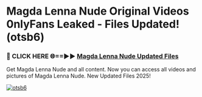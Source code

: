 # Magda Lenna Nude Original Videos 0nlyFans Leaked - Files Updated! (otsb6)

<h3>🔴 CLICK HERE 🌐==►► <a href="https://tinyurl.com/4mcuefdz" rel="nofollow">Magda Lenna Nude Updated Files</a></h3>

Get Magda Lenna Nude and all content. Now you can access all videos and pictures of Magda Lenna Nude. New Updated Files 2025!

[![otsb6](https://i.imgur.com/StAQSOY.gif)](https://tinyurl.com/4mcuefdz)
